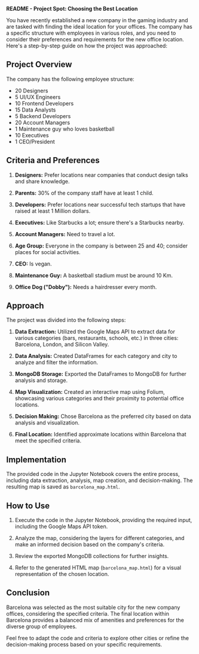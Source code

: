 **README - Project Spot: Choosing the Best Location**

You have recently established a new company in the gaming industry and are tasked with finding the ideal location for your offices. The company has a specific structure with employees in various roles, and you need to consider their preferences and requirements for the new office location. Here's a step-by-step guide on how the project was approached:

## Project Overview

The company has the following employee structure:

- 20 Designers
- 5 UI/UX Engineers
- 10 Frontend Developers
- 15 Data Analysts
- 5 Backend Developers
- 20 Account Managers
- 1 Maintenance guy who loves basketball
- 10 Executives
- 1 CEO/President

## Criteria and Preferences

1. **Designers:** Prefer locations near companies that conduct design talks and share knowledge.

2. **Parents:** 30% of the company staff have at least 1 child.

3. **Developers:** Prefer locations near successful tech startups that have raised at least 1 Million dollars.

4. **Executives:** Like Starbucks a lot; ensure there's a Starbucks nearby.

5. **Account Managers:** Need to travel a lot.

6. **Age Group:** Everyone in the company is between 25 and 40; consider places for social activities.

7. **CEO:** Is vegan.

8. **Maintenance Guy:** A basketball stadium must be around 10 Km.

9. **Office Dog ("Dobby"):** Needs a hairdresser every month.

## Approach

The project was divided into the following steps:

1. **Data Extraction:** Utilized the Google Maps API to extract data for various categories (bars, restaurants, schools, etc.) in three cities: Barcelona, London, and Silicon Valley.

2. **Data Analysis:** Created DataFrames for each category and city to analyze and filter the information.

3. **MongoDB Storage:** Exported the DataFrames to MongoDB for further analysis and storage.

4. **Map Visualization:** Created an interactive map using Folium, showcasing various categories and their proximity to potential office locations.

5. **Decision Making:** Chose Barcelona as the preferred city based on data analysis and visualization.

6. **Final Location:** Identified approximate locations within Barcelona that meet the specified criteria.

## Implementation

The provided code in the Jupyter Notebook covers the entire process, including data extraction, analysis, map creation, and decision-making. The resulting map is saved as `barcelona_map.html`.

## How to Use

1. Execute the code in the Jupyter Notebook, providing the required input, including the Google Maps API token.

2. Analyze the map, considering the layers for different categories, and make an informed decision based on the company's criteria.

3. Review the exported MongoDB collections for further insights.

4. Refer to the generated HTML map (`barcelona_map.html`) for a visual representation of the chosen location.

## Conclusion

Barcelona was selected as the most suitable city for the new company offices, considering the specified criteria. The final location within Barcelona provides a balanced mix of amenities and preferences for the diverse group of employees.

Feel free to adapt the code and criteria to explore other cities or refine the decision-making process based on your specific requirements.